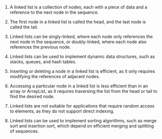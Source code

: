 

1. A linked list is a collection of nodes, each with a piece of data and a reference to the next node in the sequence.

2. The first node in a linked list is called the head, and the last node is called the tail.

3. Linked lists can be singly-linked, where each node only references the next node in the sequence, or doubly-linked, where each node also references the previous node.

4. Linked lists can be used to implement dynamic data structures, such as stacks, queues, and hash tables.

5. Inserting or deleting a node in a linked list is efficient, as it only requires modifying the references of adjacent nodes.

6. Accessing a particular node in a linked list is less efficient than in an array or ArrayList, as it requires traversing the list from the head or tail to find the desired node.

7. Linked lists are not suitable for applications that require random access to elements, as they do not support direct indexing.

8. Linked lists can be used to implement sorting algorithms, such as merge sort and insertion sort, which depend on efficient merging and splitting of sequences.
